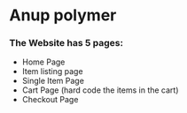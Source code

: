 # Anup polymer

### The Website has 5 pages:

- Home Page
- Item listing page
- Single Item Page
- Cart Page (hard code the items in the cart)
- Checkout Page

